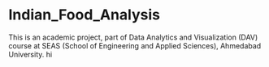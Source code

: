# Indian_Food_Analysis

This is an academic project, part of Data Analytics and Visualization (DAV) course at SEAS (School of Engineering and Applied Sciences), Ahmedabad University.
hi
